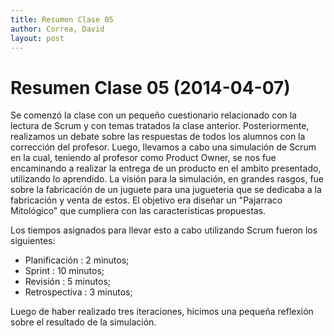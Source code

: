 ```yaml
---
title: Resumen Clase 05
author: Correa, David
layout: post
---
```

# Resumen Clase 05 (2014-04-07)

Se comenzó la clase con un pequeño cuestionario relacionado con la lectura de Scrum y con temas tratados la clase anterior. Posteriormente, realizamos 
un debate sobre las respuestas de todos los alumnos con la corrección del profesor. Luego, llevamos a cabo una simulación de Scrum en la cual, teniendo al
profesor como Product Owner, se nos fue encaminando a realizar la entrega de un producto en el ambito presentado, utilizando lo aprendido.
La visión para la simulación, en grandes rasgos, fue sobre la fabricación de un juguete para una jugueteria que se dedicaba a la fabricación y venta
de estos. El objetivo era diseñar un "Pajarraco Mitológico" que cumpliera con las caracteristicas propuestas.

Los tiempos asignados para llevar esto a cabo utilizando Scrum fueron los siguientes:

* Planificación : 2 minutos;
* Sprint        : 10 minutos;
* Revisión      : 5 minutos;
* Retrospectiva : 3 minutos;

Luego de haber realizado tres iteraciones, hicimos una pequeña reflexión sobre el resultado de la simulación.